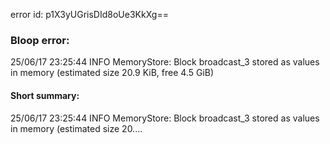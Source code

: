 error id: p1X3yUGrisDId8oUe3KkXg==
### Bloop error:

25/06/17 23:25:44 INFO MemoryStore: Block broadcast_3 stored as values in memory (estimated size 20.9 KiB, free 4.5 GiB)
#### Short summary: 

25/06/17 23:25:44 INFO MemoryStore: Block broadcast_3 stored as values in memory (estimated size 20....